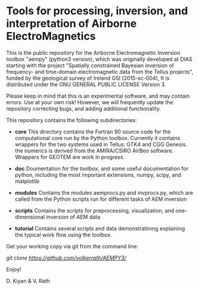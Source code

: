 # Tools for processing, inversion, and interpretation of Airborne ElectroMagnetics

This is the public repository for the  Airborne Electromagnetic Inversion toolbox "aempy" (python3 version), which was originally developed at DIAS starting with the project "Spatially constrained Bayesian inversion of frequency- and time-domain electromagnetic data from the Tellus projects", funded by the geological survey of Ireland GSI (2015-sc-004), It is distributed under the GNU GENERAL PUBLIC LICENSE Version 3.
                       
Please keep in mind that this is an experimental software, and may contain errors. Use at your own risk! However, we will frequently update the repository correcting bugs, and adding additional functionality.                 
 
This repository contains the following subdirectories:

 - 	**core**
	This directory contains the Fortran 90 source code for the computational
	core run by the Python toolbox. Currently it contains wrappers for the two
	systems used in Tellus: GTK4  and CGG Genesis. the numerics is derived from 
	the AMIRA/CSIRO AirBeo software. Wrappers for GEOTEM are work in progress.
	
 -	**doc**
 	Doumentation for the toolbox, and some useful documentation for python, 
 	including the most important extensions, numpy, scipy, and matplotlib 
 	
 -	**modules**
 	Contains the modules aemprocs.py and invprocs.py, which are called from the 
 	Python scripts run for different tasks of AEM inversion
 	
 - 	**scripts**
 	Contains the scripts  for preprocessing, visualization, and one-dimensional inversion of 
 	AEM data
 	
 - 	**tutorial**
 	Contains several scripts and data demonstratinmg explaining the typical 
 	work flow using the toolbox.      	 

 
Get your working copy via git from the command line:

_git clone https://github.com/volkerrath/AEMPY3/_

Enjoy!

D. Kiyan & V. Rath
